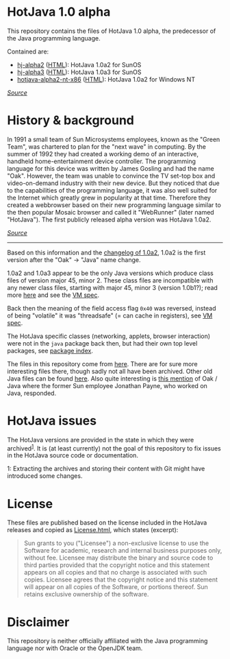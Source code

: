# HotJava 1.0 alpha
This repository contains the files of HotJava 1.0 alpha, the predecessor of 
the Java programming language.

Contained are:
- [hj-alpha2](/hj-alpha2) ([HTML](https://marcono1234.github.io/HotJava-1.0-alpha/hj-alpha2/hotjava/index.html)): 
HotJava 1.0a2 for SunOS
- [hj-alpha3](/hj-alpha3) ([HTML](https://marcono1234.github.io/HotJava-1.0-alpha/hj-alpha3/hotjava/index.html)): 
HotJava 1.0a3 for SunOS
- [hotjava-alpha2-nt-x86](/hotjava-alpha2-nt-x86) ([HTML](https://marcono1234.github.io/HotJava-1.0-alpha/hotjava-alpha2-nt-x86/hotjava/index.html)): 
HotJava 1.0a2 for Windows NT

[*Source*](https://web.archive.org/web/19961225173659/http://sunsite.unc.edu:80/pub/sun-info/hotjava/)

# History & background
In 1991 a small team of Sun Microsystems employees, known as the "Green Team", 
was chartered to plan for the "next wave" in computing. By the summer of 1992 
they had created a working demo of an interactive, handheld home-entertainment 
device controller. The programming language for this device was written by 
James Gosling and had the name "Oak". However, the team was unable to convince 
the TV set-top box and video-on-demand industry with their new device. But they 
noticed that due to the capabilities of the programming language, it was also 
well suited for the Internet which greatly grew in popularity at that time. 
Therefore they created a webbrowser based on their new programming language 
similar to the then popular Mosaic browser and called it "WebRunner" (later 
named "HotJava"). The first publicly released alpha version was HotJava 1.0a2.

[*Source*](https://web.archive.org/web/19990223195009/http://java.sun.com/features/1998/05/birthday.html)

----

Based on this information and the [changelog of 1.0a2](https://marcono1234.github.io/HotJava-1.0-alpha/hj-alpha2/hotjava/doc/changes/changes.html#Programmer), 
1.0a2 is the first version after the "Oak" → "Java" name change.

1.0a2 and 1.0a3 appear to be the only Java versions which produce class files of 
version major 45, minor 2. These class files are incompatible with any newer class 
files, starting with major 45, minor 3 (version 1.0b1?); read more [here](https://github.com/ItzSomebody/StopDecompilingMyJava/blob/master/decompiler-tool-bugs/Entry-011/Entry.md) 
and see the [VM spec](https://marcono1234.github.io/HotJava-1.0-alpha/hj-alpha2/hotjava/doc/vmspec/vmspec_39.html#HEADING243).

Back then the meaning of the field access flag `0x40` was reversed, instead of 
being "volatile" it was "threadsafe" (= can cache in registers), see [VM spec](https://marcono1234.github.io/HotJava-1.0-alpha/hj-alpha2/hotjava/doc/vmspec/vmspec_38.html#HEADING212).

The HotJava specific classes (networking, applets, browser interaction) 
were not in the `java` package back then, but had their own top level 
packages, see [package index](https://marcono1234.github.io/HotJava-1.0-alpha/hj-alpha2/hotjava/doc/api/packages.html).

The files in this repository come from [here](https://web.archive.org/web/19961225173659/http://sunsite.unc.edu:80/pub/sun-info/hotjava/). 
There are for sure more interesting files there, though sadly not all have been 
archived. Other old Java files can be found [here](https://web.archive.org/web/*/http://www.mcp.com/que/javarc/se_java/*). 
Also quite interesting is [this mention](https://groups.google.com/d/topic/comp.lang.misc/bmo0GZ5r_eY/discussion) 
of Oak / Java where the former Sun employee Jonathan Payne, who worked on Java, 
responded.

# HotJava issues
The HotJava versions are provided in the state in which they were archived<sup>[1](#extraction-note)</sup>.
It is (at least currently) not the goal of this repository to fix issues in 
the HotJava source code or documentation.

<a name="extraction-note">1</a>: Extracting the archives and storing their 
content with Git might have introduced some changes.

# License
These files are published based on the license included in the HotJava releases 
and copied as [License.html](https://marcono1234.github.io/HotJava-1.0-alpha/License.html), 
which states (excerpt):
>Sun grants to you ("Licensee") a non-exclusive license to use the 
Software for academic, research and internal business purposes only, 
without fee. Licensee may distribute the binary and source code 
to third parties provided that the copyright notice and this statement 
appears on all copies and that no charge is associated with such 
copies. Licensee agrees that the copyright notice and this 
statement will appear on all copies of the Software, or portions 
thereof. Sun retains exclusive ownership of the software.

# Disclaimer
This repository is neither officially affiliated with the Java programming 
language nor with Oracle or the OpenJDK team.
